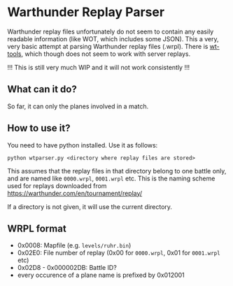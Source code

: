 # Warthunder Replay Parser
Warthunder replay files unfortunately do not seem to contain any easily readable information (like WOT, which includes some JSON). This a very, very basic attempt at parsing Warthunder replay files (.wrpl). There is [wt-tools](https://github.com/klensy/wt-tools/), which though does not seem to work with server replays.

!!! This is still very much WIP and it will not work consistently !!!

## What can it do?
So far, it can only the planes involved in a match.

## How to use it?
You need to have python installed. Use it as follows:
```
python wtparser.py <directory where replay files are stored>
```
This assumes that the replay files in that directory belong to one battle only, and are named like `0000.wrpl`, `0001.wrpl` etc. This is the naming scheme used for replays downloaded from https://warthunder.com/en/tournament/replay/

If a directory is not given, it will use the current directory.

## WRPL format
- 0x0008: Mapfile (e.g. `levels/ruhr.bin`)
- 0x02E0: File number of replay (0x00 for `0000.wrpl`, 0x01 for `0001.wrpl` etc)
- 0x02D8 - 0x000002DB: Battle ID?
- every occurence of a plane name is prefixed by 0x012001
